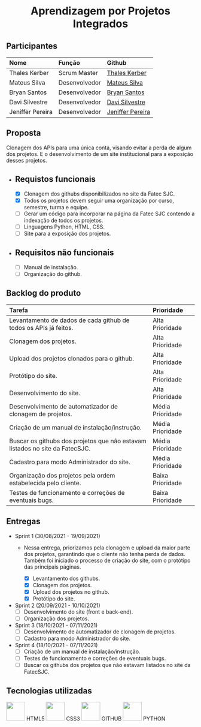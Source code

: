 <h1 align="center">
  Aprendizagem por Projetos Integrados
  
  
</h1>
  
  
  
<h2>Participantes</h2>
  
Nome | Função | Github
:--- | :--- | :---
Thales Kerber |Scrum Master | [Thales Kerber](https://github.com/thaleskerber)
Mateus Silva | Desenvolvedor | [Mateus Silva](https://github.com/mateushlsilva)
Bryan Santos | Desenvolvedor | [Bryan Santos](https://github.com/bryansantos13)
Davi Silvestre | Desenvolvedor | [Davi Silvestre](https://github.com/silvestredavi)
Jeniffer Pereira | Desenvolvedor | [Jeniffer Pereira](https://github.com/jennyads) 

<h2>Proposta</h2>

Clonagem dos APIs para uma única conta, visando evitar a perda de algum dos projetos. E o desenvolvimento de um site institucional para a exposição desses projetos.

* Requistos funcionais
   ---
   - [x] Clonagem dos githubs disponibilizados no site da Fatec SJC.
   - [x] Todos os projetos devem seguir uma organização por curso, semestre, turma e equipe.
   - [ ] Gerar um código para incorporar na página da Fatec SJC contendo a indexação de todos os projetos.
   - [ ] Linguagens Python, HTML, CSS.
   - [ ] Site para a exposição dos projetos.

* Requisitos não funcionais
  ---
  - [ ] Manual de instalação.
  - [ ] Organização do github.
  
<h2>Backlog do produto</h2>

Tarefa | Prioridade
:--- | :--- |
Levantamento de dados de cada github de todos os APIs já feitos. | Alta Prioridade
Clonagem dos projetos. | Alta Prioridade
Upload dos projetos clonados para o github. | Alta Prioridade
Protótipo do site. | Alta Prioridade
Desenvolvimento do site. | Alta Prioridade
Desenvolvimento de automatizador de clonagem de projetos. | Média Prioridade
Criação de um manual de instalação/instrução. | Média Prioridade
Buscar os githubs dos projetos que não estavam listados no site da FatecSJC. | Média Prioridade
Cadastro para modo Administrador do site. | Média Prioridade
Organização dos projetos pela ordem estabelecida pelo cliente. | Baixa Prioridade
Testes de funcionamento e correções de eventuais bugs. | Baixa Prioridade

<h2>Entregas</h2>

* Sprint 1 (30/08/2021 - 19/09/2021)
   - Nessa entrega, priorizamos pela clonagem e upload da maior parte dos projetos, garantindo que o cliente não tenha perda de dados. Também foi iniciado o processo de criação do site, com o protótipo das principais páginas.
   
      - [x] Levantamento dos githubs.
      - [x] Clonagem dos projetos.
      - [x] Upload dos projetos no github.
      - [x] Protótipo do site.

* Sprint 2 (20/09/2021 - 10/10/2021)
   - [ ] Desenvolvimento do site (front e back-end).
   - [ ] Organização dos projetos.
   
* Sprint 3 (18/10/2021 - 07/11/2021)
   - [ ] Desenvolvimento de automatizador de clonagem de projetos.
   - [ ] Cadastro para modo Administrador do site.

* Sprint 4 (18/10/2021 - 07/11/2021)
   - [ ] Criação de um manual de instalação/instrução.
   - [ ] Testes de funcionamento e correções de eventuais bugs.
   - [ ] Buscar os githubs dos projetos que não estavam listados no site da FatecSJC.

<h2>Tecnologias utilizadas</h2>

  <div>
  <img width="50 rem" src="https://cdn.jsdelivr.net/gh/devicons/devicon/icons/html5/html5-original.svg"/> HTML5
  <img width="50 rem" src="https://cdn.jsdelivr.net/gh/devicons/devicon/icons/css3/css3-original.svg"/> CSS3
  <img width="50 rem" src="https://cdn.jsdelivr.net/gh/devicons/devicon/icons/github/github-original.svg"/> GITHUB
  <img width="50 rem" src="https://cdn.jsdelivr.net/gh/devicons/devicon/icons/python/python-original.svg"/> PYTHON
  </div>



